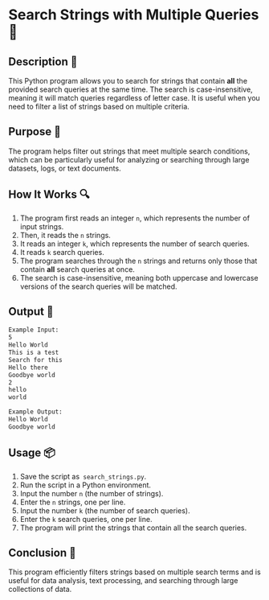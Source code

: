 # Search Strings with Multiple Queries 📝

## Description 📝

This Python program allows you to search for strings that contain **all** the provided search queries at the same time. The search is case-insensitive, meaning it will match queries regardless of letter case. It is useful when you need to filter a list of strings based on multiple criteria.

## Purpose 🎯

The program helps filter out strings that meet multiple search conditions, which can be particularly useful for analyzing or searching through large datasets, logs, or text documents.

## How It Works 🔍

1. The program first reads an integer `n`, which represents the number of input strings.
2. Then, it reads the `n` strings.
3. It reads an integer `k`, which represents the number of search queries.
4. It reads `k` search queries.
5. The program searches through the `n` strings and returns only those that contain **all** search queries at once.
6. The search is case-insensitive, meaning both uppercase and lowercase versions of the search queries will be matched.

## Output 📜

```bash
Example Input:
5
Hello World
This is a test
Search for this
Hello there
Goodbye world
2
hello
world

Example Output:
Hello World
Goodbye world
```

## Usage 📦

1. Save the script as` search_strings.py`.
2. Run the script in a Python environment.
3. Input the number `n` (the number of strings).
4. Enter the `n` strings, one per line.
5. Input the number `k` (the number of search queries).
6. Enter the `k` search queries, one per line.
7. The program will print the strings that contain all the search queries.

## Conclusion 🚀

This program efficiently filters strings based on multiple search terms and is useful for data analysis, text processing, and searching through large collections of data.
